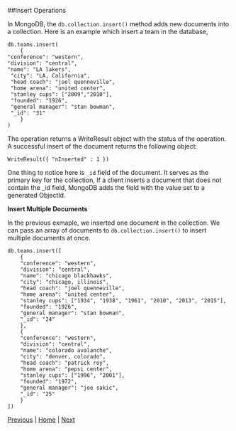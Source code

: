 ##Insert Operations


In MongoDB, the `db.collection.insert()` method adds new documents into a collection. Here is an example which insert a team in the database,

```
db.teams.insert(
    {
"conference": "western", 
"division": "central", 
"name": "LA lakers",
 "city": "LA, California", 
 "head coach": "joel quenneville", 
 "home arena": "united center", 
 "stanley cups": ["2009","2010"], 
 "founded": "1926", 
 "general manager": "stan bowman", 
 "_id": "31"
    }
)
```
The operation returns a WriteResult object with the status of the operation. A successful insert of the document returns the following object:
```
WriteResult({ "nInserted" : 1 })
```

One thing to notice here is `_id` field of the document. It serves as the primary key for the collection, If a client inserts a document that does not contain the _id field, MongoDB adds the field with the value set to a generated ObjectId.

__Insert Multiple Documents__

In the previous exmaple, we inserted one document in the collection. We can pass an array of documents to `db.collection.insert()` to insert multiple documents at once.

```
db.teams.insert([
    { 
    "conference": "western", 
    "division": "central",
    "name": "chicago blackhawks", 
    "city": "chicago, illinois", 
    "head coach": "joel quenneville",
    "home arena": "united center", 
    "stanley cups": ["1934", "1938", "1961", "2010", "2013", "2015"], 
    "founded": "1926", 
    "general manager": "stan bowman", 
    "_id": "24"
    }, 
    {
    "conference": "western", 
    "division": "central", 
    "name": "colorado avalanche", 
    "city": "denver, colorado", 
    "head coach": "patrick roy", 
    "home arena": "pepsi center", 
    "stanley cups": ["1996", "2001"], 
    "founded": "1972", 
    "general manager": "joe sakic", 
    "_id": "25"
    }
])    
```

[Previous](https://github.com/joed7/MongoDb/blob/master/find.md)  |  [Home](https://github.com/joed7/MongoDb/blob/master/home.md)  |  [Next](https://github.com/joed7/MongoDb/blob/master/update.md)